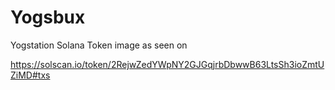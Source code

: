 # Yogsbux

Yogstation Solana Token image as seen on

https://solscan.io/token/2RejwZedYWpNY2GJGqjrbDbwwB63LtsSh3ioZmtUZiMD#txs
